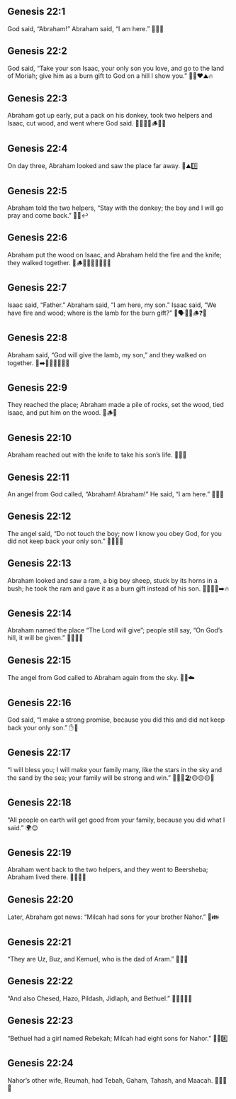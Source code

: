 ## Genesis 22:1
God said, “Abraham!” Abraham said, “I am here.” 🙋‍♂️📣
## Genesis 22:2
God said, “Take your son Isaac, your only son you love, and go to the land of Moriah; give him as a burn gift to God on a hill I show you.” 🧔👦❤️⛰️🔥
## Genesis 22:3
Abraham got up early, put a pack on his donkey, took two helpers and Isaac, cut wood, and went where God said. 🌅🫏🧔👦🪵🚶‍♂️
## Genesis 22:4
On day three, Abraham looked and saw the place far away. 👀⛰️3️⃣
## Genesis 22:5
Abraham told the two helpers, “Stay with the donkey; the boy and I will go pray and come back.” 🫏🙏↩️
## Genesis 22:6
Abraham put the wood on Isaac, and Abraham held the fire and the knife; they walked together. 👦🪵🧔🔥🔪🚶‍♂️🚶‍♂️
## Genesis 22:7
Isaac said, “Father.” Abraham said, “I am here, my son.” Isaac said, “We have fire and wood; where is the lamb for the burn gift?” 👦🗣️🧔🔥🪵❓🐑
## Genesis 22:8
Abraham said, “God will give the lamb, my son,” and they walked on together. 🧔➡️🙏🐑🚶‍♂️🚶‍♂️
## Genesis 22:9
They reached the place; Abraham made a pile of rocks, set the wood, tied Isaac, and put him on the wood. 🧱🪵👦
## Genesis 22:10
Abraham reached out with the knife to take his son’s life. 🧔🔪😢
## Genesis 22:11
An angel from God called, “Abraham! Abraham!” He said, “I am here.” 👼📣🧔
## Genesis 22:12
The angel said, “Do not touch the boy; now I know you obey God, for you did not keep back your only son.” 🙅‍♂️👦🙏
## Genesis 22:13
Abraham looked and saw a ram, a big boy sheep, stuck by its horns in a bush; he took the ram and gave it as a burn gift instead of his son. 👀🐏🌀🌿➡️🔥
## Genesis 22:14
Abraham named the place “The Lord will give”; people still say, “On God’s hill, it will be given.” 🧔📍🙏🎁
## Genesis 22:15
The angel from God called to Abraham again from the sky. 👼📣☁️
## Genesis 22:16
God said, “I make a strong promise, because you did this and did not keep back your only son.” ✋🤝
## Genesis 22:17
“I will bless you; I will make your family many, like the stars in the sky and the sand by the sea; your family will be strong and win.” 🌟🌟🌟🏖️🟡🟡🟡💪
## Genesis 22:18
“All people on earth will get good from your family, because you did what I said.” 🌍😊
## Genesis 22:19
Abraham went back to the two helpers, and they went to Beersheba; Abraham lived there. 🚶‍♂️👬🏡
## Genesis 22:20
Later, Abraham got news: “Milcah had sons for your brother Nahor.” 📨👪
## Genesis 22:21
“They are Uz, Buz, and Kemuel, who is the dad of Aram.” 🧒🧒🧒
## Genesis 22:22
“And also Chesed, Hazo, Pildash, Jidlaph, and Bethuel.” 🧒🧒🧒🧒🧒
## Genesis 22:23
“Bethuel had a girl named Rebekah; Milcah had eight sons for Nahor.” 👧👶8️⃣
## Genesis 22:24
Nahor’s other wife, Reumah, had Tebah, Gaham, Tahash, and Maacah. 👶👶👶👶
